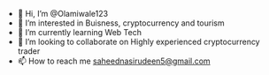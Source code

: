 - 👋 Hi, I’m @Olamiwale123
- 👀 I’m interested in Buisness, cryptocurrency and tourism
- 🌱 I’m currently learning Web Tech
- 💞️ I’m looking to collaborate on Highly experienced cryptocurrency trader
- 📫 How to reach me saheednasirudeen5@gmail.com

<!---
Olamiwale123/Olamiwale123 is a ✨ special ✨ repository because its `README.md` (this file) appears on your GitHub profile.
You can click the Preview link to take a look at your changes.
--->
